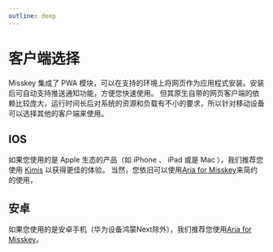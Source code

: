```yaml
---
outline: deep
---
```


# 客户端选择

Misskey 集成了 PWA 模块，可以在支持的环境上将网页作为应用程式安装。安装后可自动支持推送通知功能，方便您快速使用。
但其原生自带的网页客户端的依赖比较庞大，运行时间长后对系统的资源和负载有不小的要求，所以针对移动设备可以选择其他的客户端来使用。

## IOS
如果您使用的是 Apple 生态的产品（如 iPhone 、 iPad 或是 Mac ），我们推荐您使用 [Kimis](https://github.com/Lakr233/Kimis) 以获得更佳的体验。
当然，您依旧可以使用[Aria for Misskey](https://apps.apple.com/app/aria-for-misskey/id6499410880)来简约的使用，

## 安卓
如果您使用的是安卓手机（华为设备鸿蒙Next除外），我们推荐您使用[Aria for Misskey](https://play.google.com/store/apps/details?id=com.poppingmoon.aria)。